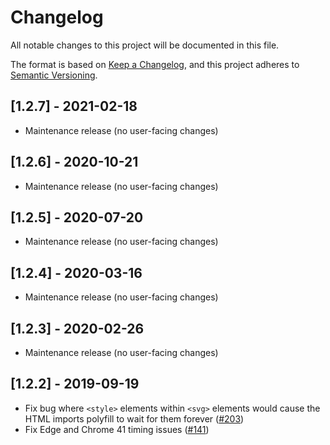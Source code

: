 # Changelog

All notable changes to this project will be documented in this file.

The format is based on [Keep a Changelog](https://keepachangelog.com/en/1.0.0/),
and this project adheres to [Semantic Versioning](https://semver.org/spec/v2.0.0.html).

<!-- ## [Unreleased] -->

## [1.2.7] - 2021-02-18

- Maintenance release (no user-facing changes)

## [1.2.6] - 2020-10-21

- Maintenance release (no user-facing changes)

## [1.2.5] - 2020-07-20

- Maintenance release (no user-facing changes)

## [1.2.4] - 2020-03-16

- Maintenance release (no user-facing changes)

## [1.2.3] - 2020-02-26

- Maintenance release (no user-facing changes)

## [1.2.2] - 2019-09-19

- Fix bug where `<style>` elements within `<svg>` elements would cause the HTML
  imports polyfill to wait for them forever
  ([#203](https://github.com/webcomponents/polyfills/pull/203))
- Fix Edge and Chrome 41 timing issues
  ([#141](https://github.com/webcomponents/polyfills/pull/141))
